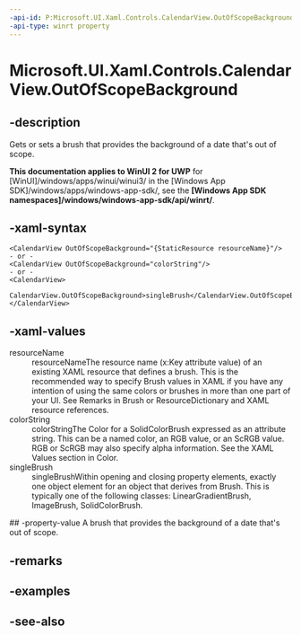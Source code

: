 ```yaml
---
-api-id: P:Microsoft.UI.Xaml.Controls.CalendarView.OutOfScopeBackground
-api-type: winrt property
---
```


<!-- Property syntax
public Windows.UI.Xaml.Media.Brush OutOfScopeBackground { get;  set; }
-->

# Microsoft.UI.Xaml.Controls.CalendarView.OutOfScopeBackground

## -description
Gets or sets a brush that provides the background of a date that's out of scope.

**This documentation applies to WinUI 2 for UWP** for [WinUI]/windows/apps/winui/winui3/ in the [Windows App SDK]/windows/apps/windows-app-sdk/, see the **[Windows App SDK namespaces]/windows/windows-app-sdk/api/winrt/**.

## -xaml-syntax
```xaml
<CalendarView OutOfScopeBackground="{StaticResource resourceName}"/>
- or -
<CalendarView OutOfScopeBackground="colorString"/>
- or -
<CalendarView>
  CalendarView.OutOfScopeBackground>singleBrush</CalendarView.OutOfScopeBackground>
</CalendarView>

```


## -xaml-values
<dl><dt>resourceName</dt><dd>resourceNameThe resource name (x:Key attribute value) of an existing XAML resource that defines a brush. This is the recommended way to specify Brush values in XAML if you have any intention of using the same colors or brushes in more than one part of your UI. See Remarks in Brush or ResourceDictionary and XAML resource references.</dd>
<dt>colorString</dt><dd>colorStringThe Color for a SolidColorBrush expressed as an attribute string. This can be a named color, an RGB value, or an ScRGB value. RGB or ScRGB may also specify alpha information. See the XAML Values section in Color.</dd>
<dt>singleBrush</dt><dd>singleBrushWithin opening and closing property elements, exactly one object element for an object that derives from Brush. This is typically one of the following classes: LinearGradientBrush, ImageBrush, SolidColorBrush.</dd>
</dl>
## -property-value
A brush that provides the background of a date that's out of scope.

## -remarks

## -examples

## -see-also
